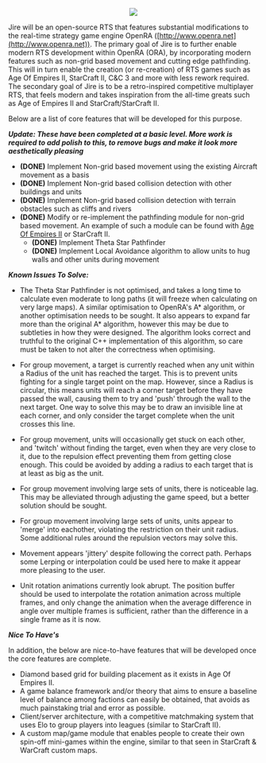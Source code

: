 <p align="center"><img src="https://www.dropbox.com/s/9c4ovllw064gtnz/JireLogoCondensed.png?raw=1" /></p>

Jire will be an open-source RTS that features substantial modifications to the real-time strategy game engine OpenRA ([http://www.openra.net](http://www.openra.net)). The primary goal of Jire is to further enable modern RTS development within OpenRA (ORA), by incorporating modern features such as non-grid based movement and cutting edge pathfinding. This will in turn enable the creation (or re-creation) of RTS games such as Age Of Empires II, StarCraft II, C&C 3 and more with less rework required. The secondary goal of Jire is to be a retro-inspired competitive multiplayer RTS, that feels modern and takes inspiration from the all-time greats such as Age of Empires II and StarCraft/StarCraft II.

Below are a list of core features that will be developed for this purpose. 

***Update: These have been completed at a basic level. More work is required to add polish to this, to remove bugs and make it look more aesthetically pleasing***

- **(DONE)** Implement Non-grid based movement using the existing Aircraft movement as a basis
- **(DONE)** Implement Non-grid based collision detection with other buildings and units
- **(DONE)** Implement Non-grid based collision detection with terrain obstacles such as cliffs and rivers
- **(DONE)** Modify or re-implement the pathfinding module for non-grid based movement. An example of such a module can be found with [Age Of Empires II](https://www.gamasutra.com/view/feature/131720/coordinated_unit_movement.php) or StarCraft II.
  - **(DONE)** Implement Theta Star Pathfinder
  - **(DONE)** Implement Local Avoidance algorithm to allow units to hug walls and other units during movement

***Known Issues To Solve:***

- The Theta Star Pathfinder is not optimised, and takes a long time to calculate even moderate to long paths (it will freeze when calculating on very large maps). A similar optimisation to OpenRA's A\* algorithm, or another optimisation needs to be sought. It also appears to expand far more than the original A\* algorithm, however this may be due to subtleties in how they were designed. The algorithm looks correct and truthful to the original C++ implementation of this algorithm, so care must be taken to not alter the correctness when optimising.

- For group movement, a target is currently reached when any unit within a Radius of the unit has reached the target. This is to prevent units fighting for a single target point on the map. However, since a Radius is circular, this means units will reach a corner target before they have passed the wall, causing them to try and 'push' through the wall to the next target. One way to solve this may be to draw an invisible line at each corner, and only consider the target complete when the unit crosses this line.

- For group movement, units will occasionally get stuck on each other, and 'twitch' without finding the target, even when they are very close to it, due to the repulsion effect preventing them from getting close enough. This could be avoided by adding a radius to each target that is at least as big as the unit.

- For group movement involving large sets of units, there is noticeable lag. This may be alleviated through adjusting the game speed, but a better solution should be sought.

- For group movement involving large sets of units, units appear to 'merge' into eachother, violating the restriction on their unit radius. Some additional rules around the repulsion vectors may solve this.

- Movement appears 'jittery' despite following the correct path. Perhaps some Lerping or interpolation could be used here to make it appear more pleasing to the user.

- Unit rotation animations currently look abrupt. The position buffer should be used to interpolate the rotation animation across multiple frames, and only change the animation when the average difference in angle over multiple frames is sufficient, rather than the difference in a single frame as it is now.

***Nice To Have's***

In addition, the below are nice-to-have features that will be developed once the core features are complete.

- Diamond based grid for building placement as it exists in Age Of Empires II.
- A game balance framework and/or theory that aims to ensure a baseline level of balance among factions can easily be obtained, that avoids as much painstaking trial and error as possible.
- Client/server architecture, with a competitive matchmaking system that uses Elo to group players into leagues (similar to StarCraft II).
- A custom map/game module that enables people to create their own spin-off mini-games within the engine, similar to that seen in StarCraft & WarCraft custom maps.
